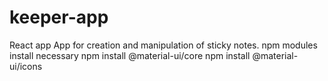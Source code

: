 # keeper-app
React app 
App for creation and manipulation of sticky notes.
npm modules install necessary
npm install @material-ui/core
npm install @material-ui/icons